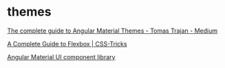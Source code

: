 # themes

[The complete guide to Angular Material Themes - Tomas Trajan - Medium](https://medium.com/@tomastrajan/the-complete-guide-to-angular-material-themes-4d165a9d24d1)

[A Complete Guide to Flexbox | CSS-Tricks](https://css-tricks.com/snippets/css/a-guide-to-flexbox/)

[Angular Material UI component library](https://material.angular.io/guide/theming-your-components)

